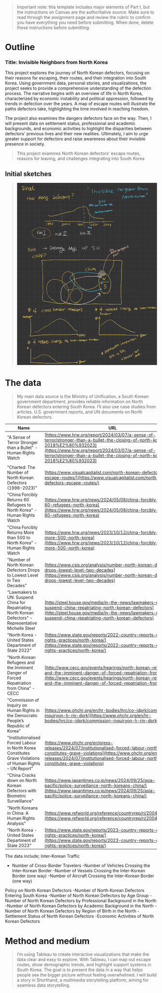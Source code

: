 > Important note: this template includes major elements of Part I, but the instructions on Canvas are the authoritative source.  Make sure to read through the assignment page and review the rubric to confirm you have everything you need before submitting.  When done, delete these instructions before submitting.

# Outline

### Title: Invisible Neighbors from North Korea

This project explores the journey of North Korean defectors, focusing on their reasons for escaping, their routes, and their integration into South Korea. Using government data, personal stories, and visualizations, the project seeks to provide a comprehensive understanding of the defection process. The narrative begins with an overview of life in North Korea, characterized by economic instability and political oppression, followed by trends in defection over the years. A map of escape routes will illustrate the paths defectors take, highlighting the time involved in reaching freedom. 

The project also examines the dangers defectors face on the way. Then, I will present data on settlement status, professional and academic backgrounds, and economic activities to highlight the disparities between defectors' previous lives and their new realities. Ultimately, I aim to urge greater support for defectors and raise awareness about their invisible presence in society.


> This project examines North Korean defectors’ escape routes, reasons for leaving, and challenges integrating into South Korea

## Initial sketches
> ![Sketche](Note-19.jpg)

# The data
> My main data source is the Ministry of Unification, a South Korean government department, provides reliable information on North Korean defectors entering South Korea. I’ll also use case studies from articles, U.S. government reports, and UN documents on North Korean defectors.

>


| Name | URL |
|------|-----|
| "A Sense of Terror Stronger than a Bullet" - Human Rights Watch | [https://www.hrw.org/report/2024/03/07/a-sense-of-terror/stronger-than-a-bullet-the-closing-of-north-korea-2018%E2%80%932023](https://www.hrw.org/report/2024/03/07/a-sense-of-terror/stronger-than-a-bullet-the-closing-of-north-korea-2018%E2%80%932023) |
| "Charted: The Number of North Korean Defectors (1998-2023)" | [https://www.visualcapitalist.com/north-korean-defectors-escape-routes/](https://www.visualcapitalist.com/north-korean-defectors-escape-routes/) |
| "China Forcibly Returns 60 Refugees to North Korea" - Human Rights Watch | [https://www.hrw.org/news/2024/05/08/china-forcibly-returns-60-refugees-north-korea](https://www.hrw.org/news/2024/05/08/china-forcibly-returns-60-refugees-north-korea) |
| "China Forcibly Returns More than 500 to North Korea" - Human Rights Watch | [https://www.hrw.org/news/2023/10/12/china-forcibly-returns-more-500-north-korea](https://www.hrw.org/news/2023/10/12/china-forcibly-returns-more-500-north-korea) |
| "Number of North Korean Defectors Drops to Lowest Level in Two Decades" | [https://www.csis.org/analysis/number-north-korean-defectors-drops-lowest-level-two-decades](https://www.csis.org/analysis/number-north-korean-defectors-drops-lowest-level-two-decades) |
| "Lawmakers to UN: Suspend China for Repatriating North Korean Defectors" - Representative Michelle Steel | [http://steel.house.gov/media/in-the-news/lawmakers-un-suspend-china-repatriating-north-korean-defectors](http://steel.house.gov/media/in-the-news/lawmakers-un-suspend-china-repatriating-north-korean-defectors) |
| "North Korea - United States Department of State 2022" | [https://www.state.gov/reports/2022-country-reports-on-human-rights-practices/north-korea/](https://www.state.gov/reports/2022-country-reports-on-human-rights-practices/north-korea/) |
| "North Korean Refugees and the Imminent Danger of Forced Repatriation from China" - CECC | [http://www.cecc.gov/events/hearings/north-korean-refugees-and-the-imminent-danger-of-forced-repatriation-from-china](http://www.cecc.gov/events/hearings/north-korean-refugees-and-the-imminent-danger-of-forced-repatriation-from-china) |
| "Commission of Inquiry on Human Rights in the Democratic People’s Republic of Korea" | [https://www.ohchr.org/en/hr-bodies/hrc/co-idprk/commission-inquiryon-h-rin-dprk](https://www.ohchr.org/en/hr-bodies/hrc/co-idprk/commission-inquiryon-h-rin-dprk) |
| "Institutionalised Forced Labour in North Korea Constitutes Grave Violations of Human Rights – UN Report" | [https://www.ohchr.org/en/press-releases/2024/07/institutionalised-forced-labour-north-korea-constitutes-grave-violations](https://www.ohchr.org/en/press-releases/2024/07/institutionalised-forced-labour-north-korea-constitutes-grave-violations) |
| "China Cracks down on North Korean Defectors with Biometric Surveillance" | [https://www.japantimes.co.jp/news/2024/09/25/asia-pacific/police-surveillance-north-koreans-china/](https://www.japantimes.co.jp/news/2024/09/25/asia-pacific/police-surveillance-north-koreans-china/) |
| "North Koreans in China: A Human Rights Analysis" | [https://www.refworld.org/reference/countryrep/ri/2004/en/53240](https://www.refworld.org/reference/countryrep/ri/2004/en/53240) |
| "North Korea - United States Department of State 2023" | [https://www.state.gov/reports/2023-country-reports-on-human-rights-practices/north-korea/](https://www.state.gov/reports/2023-country-reports-on-human-rights-practices/north-korea/) |


The data include; 
Inter-Korean Traffic 
- Number of Cross-Border Travelers
-Number of Vehicles Crossing the Inter-Korean Border
-Number of Vessels Crossing the Inter-Korean Border (one way)
-Number of Aircraft Crossing the Inter-Korean Border (one way)

Policy on North Korean Defectors
-Number of North Korean Defectors Entering South Korea
-Number of North Korean Defectors by Age Group
-Number of North Korean Defectors by Professional Background in the North
-Number of North Korean Defectors by Academic Background in the North
-Number of North Korean Defectors by Region of Birth in the North
-Settlement Status of North Korean Defectors
-Economic Activities of North Korean Defectors


# Method and medium
> I’m using Tableau to create interactive visualizations that make the data clear and easy to explore. With Tableau, I can map out escape routes, show demographic trends, and highlight support systems in South Korea. The goal is to present the data in a way that helps people see the bigger picture without feeling overwhelmed. I will build a story in Shorthand, a multimedia storytelling platform, aiming for seamless data storytelling. 

